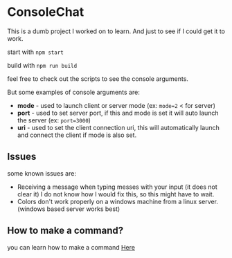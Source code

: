 # ConsoleChat

This is a dumb project I worked on to learn.
And just to see if I could get it to work.


start with `npm start`


build with `npm run build`
  

feel free to check out the scripts to see the console arguments.

But some examples of console arguments are:
 - **mode** - used to launch client or server mode (ex: `mode=2` < for server)
 - **port** - used to set server port, if this and mode is set it will auto launch the server (ex: `port=3000`)
 - **uri** - used to set the client connection uri, this will automatically launch and connect the client if mode is also set.


## Issues  
 some known issues are:
 - Receiving a message when typing messes with your input (it does not clear it) I do not know how I would fix this, so this might have to wait.
 - Colors don't work properly on a windows machine from a linux server. (windows based server works best)

## How to make a command?
you can learn how to make a command [Here](HOW_TO_MAKE_COMMAND.md)